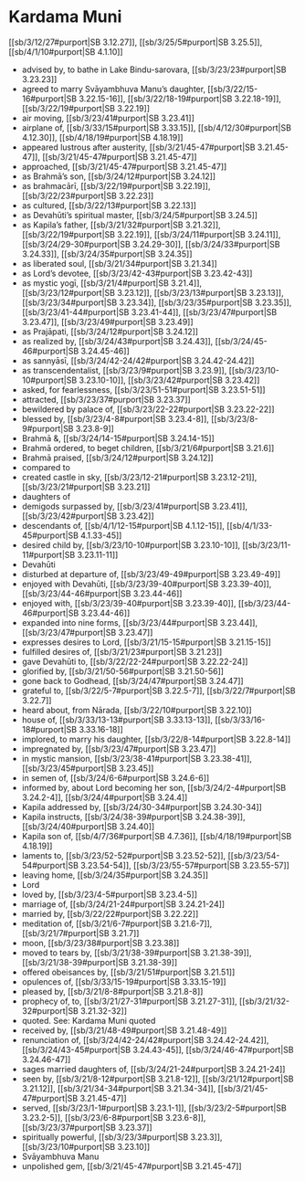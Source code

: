 # Kardama Muni

[[sb/3/12/27#purport|SB 3.12.27]], [[sb/3/25/5#purport|SB 3.25.5]], [[sb/4/1/10#purport|SB 4.1.10]]

* advised by, to bathe in Lake Bindu-sarovara, [[sb/3/23/23#purport|SB 3.23.23]]
* agreed to marry Svāyambhuva Manu’s daughter, [[sb/3/22/15-16#purport|SB 3.22.15-16]], [[sb/3/22/18-19#purport|SB 3.22.18-19]], [[sb/3/22/19#purport|SB 3.22.19]]
* air moving, [[sb/3/23/41#purport|SB 3.23.41]]
* airplane of, [[sb/3/33/15#purport|SB 3.33.15]], [[sb/4/12/30#purport|SB 4.12.30]], [[sb/4/18/19#purport|SB 4.18.19]]
* appeared lustrous after austerity, [[sb/3/21/45-47#purport|SB 3.21.45-47]], [[sb/3/21/45-47#purport|SB 3.21.45-47]]
* approached, [[sb/3/21/45-47#purport|SB 3.21.45-47]]
* as Brahmā’s son, [[sb/3/24/12#purport|SB 3.24.12]]
* as brahmacārī, [[sb/3/22/19#purport|SB 3.22.19]], [[sb/3/22/23#purport|SB 3.22.23]]
* as cultured, [[sb/3/22/13#purport|SB 3.22.13]]
* as Devahūti’s spiritual master, [[sb/3/24/5#purport|SB 3.24.5]]
* as Kapila’s father, [[sb/3/21/32#purport|SB 3.21.32]], [[sb/3/22/19#purport|SB 3.22.19]], [[sb/3/24/11#purport|SB 3.24.11]], [[sb/3/24/29-30#purport|SB 3.24.29-30]], [[sb/3/24/33#purport|SB 3.24.33]], [[sb/3/24/35#purport|SB 3.24.35]]
* as liberated soul, [[sb/3/21/34#purport|SB 3.21.34]]
* as Lord’s devotee, [[sb/3/23/42-43#purport|SB 3.23.42-43]]
* as mystic yogī, [[sb/3/21/4#purport|SB 3.21.4]], [[sb/3/23/12#purport|SB 3.23.12]], [[sb/3/23/13#purport|SB 3.23.13]], [[sb/3/23/34#purport|SB 3.23.34]], [[sb/3/23/35#purport|SB 3.23.35]], [[sb/3/23/41-44#purport|SB 3.23.41-44]], [[sb/3/23/47#purport|SB 3.23.47]], [[sb/3/23/49#purport|SB 3.23.49]]
* as Prajāpati, [[sb/3/24/12#purport|SB 3.24.12]]
* as realized by, [[sb/3/24/43#purport|SB 3.24.43]], [[sb/3/24/45-46#purport|SB 3.24.45-46]]
* as sannyāsī, [[sb/3/24/42-24/42#purport|SB 3.24.42-24.42]]
* as transcendentalist, [[sb/3/23/9#purport|SB 3.23.9]], [[sb/3/23/10-10#purport|SB 3.23.10-10]], [[sb/3/23/42#purport|SB 3.23.42]]
* asked, for fearlessness, [[sb/3/23/51-51#purport|SB 3.23.51-51]]
* attracted, [[sb/3/23/37#purport|SB 3.23.37]]
* bewildered by palace of, [[sb/3/23/22-22#purport|SB 3.23.22-22]]
* blessed by, [[sb/3/23/4-8#purport|SB 3.23.4-8]], [[sb/3/23/8-9#purport|SB 3.23.8-9]]
* Brahmā &, [[sb/3/24/14-15#purport|SB 3.24.14-15]]
* Brahmā ordered, to beget children, [[sb/3/21/6#purport|SB 3.21.6]]
* Brahmā praised, [[sb/3/24/12#purport|SB 3.24.12]]
* compared to
* created castle in sky, [[sb/3/23/12-21#purport|SB 3.23.12-21]], [[sb/3/23/21#purport|SB 3.23.21]]
* daughters of
* demigods surpassed by, [[sb/3/23/41#purport|SB 3.23.41]], [[sb/3/23/42#purport|SB 3.23.42]]
* descendants of, [[sb/4/1/12-15#purport|SB 4.1.12-15]], [[sb/4/1/33-45#purport|SB 4.1.33-45]]
* desired child by, [[sb/3/23/10-10#purport|SB 3.23.10-10]], [[sb/3/23/11-11#purport|SB 3.23.11-11]]
* Devahūti
* disturbed at departure of, [[sb/3/23/49-49#purport|SB 3.23.49-49]]
* enjoyed with Devahūti, [[sb/3/23/39-40#purport|SB 3.23.39-40]], [[sb/3/23/44-46#purport|SB 3.23.44-46]]
* enjoyed with, [[sb/3/23/39-40#purport|SB 3.23.39-40]], [[sb/3/23/44-46#purport|SB 3.23.44-46]]
* expanded into nine forms, [[sb/3/23/44#purport|SB 3.23.44]], [[sb/3/23/47#purport|SB 3.23.47]]
* expresses desires to Lord, [[sb/3/21/15-15#purport|SB 3.21.15-15]]
* fulfilled desires of, [[sb/3/21/23#purport|SB 3.21.23]]
* gave Devahūti to, [[sb/3/22/22-24#purport|SB 3.22.22-24]]
* glorified by, [[sb/3/21/50-56#purport|SB 3.21.50-56]]
* gone back to Godhead, [[sb/3/24/47#purport|SB 3.24.47]]
* grateful to, [[sb/3/22/5-7#purport|SB 3.22.5-7]], [[sb/3/22/7#purport|SB 3.22.7]]
* heard about, from Nārada, [[sb/3/22/10#purport|SB 3.22.10]]
* house of, [[sb/3/33/13-13#purport|SB 3.33.13-13]], [[sb/3/33/16-18#purport|SB 3.33.16-18]]
* implored, to marry his daughter, [[sb/3/22/8-14#purport|SB 3.22.8-14]]
* impregnated by, [[sb/3/23/47#purport|SB 3.23.47]]
* in mystic mansion, [[sb/3/23/38-41#purport|SB 3.23.38-41]], [[sb/3/23/45#purport|SB 3.23.45]]
* in semen of, [[sb/3/24/6-6#purport|SB 3.24.6-6]]
* informed by, about Lord becoming her son, [[sb/3/24/2-4#purport|SB 3.24.2-4]], [[sb/3/24/4#purport|SB 3.24.4]]
* Kapila addressed by, [[sb/3/24/30-34#purport|SB 3.24.30-34]]
* Kapila instructs, [[sb/3/24/38-39#purport|SB 3.24.38-39]], [[sb/3/24/40#purport|SB 3.24.40]]
* Kapila son of, [[sb/4/7/36#purport|SB 4.7.36]], [[sb/4/18/19#purport|SB 4.18.19]]
* laments to, [[sb/3/23/52-52#purport|SB 3.23.52-52]], [[sb/3/23/54-54#purport|SB 3.23.54-54]], [[sb/3/23/55-57#purport|SB 3.23.55-57]]
* leaving home, [[sb/3/24/35#purport|SB 3.24.35]]
* Lord
* loved by, [[sb/3/23/4-5#purport|SB 3.23.4-5]]
* marriage of, [[sb/3/24/21-24#purport|SB 3.24.21-24]]
* married by, [[sb/3/22/22#purport|SB 3.22.22]]
* meditation of, [[sb/3/21/6-7#purport|SB 3.21.6-7]], [[sb/3/21/7#purport|SB 3.21.7]]
* moon, [[sb/3/23/38#purport|SB 3.23.38]]
* moved to tears by, [[sb/3/21/38-39#purport|SB 3.21.38-39]], [[sb/3/21/38-39#purport|SB 3.21.38-39]]
* offered obeisances by, [[sb/3/21/51#purport|SB 3.21.51]]
* opulences of, [[sb/3/33/15-19#purport|SB 3.33.15-19]]
* pleased by, [[sb/3/21/8-8#purport|SB 3.21.8-8]]
* prophecy of, to, [[sb/3/21/27-31#purport|SB 3.21.27-31]], [[sb/3/21/32-32#purport|SB 3.21.32-32]]
* quoted. See: Kardama Muni quoted
* received by, [[sb/3/21/48-49#purport|SB 3.21.48-49]]
* renunciation of, [[sb/3/24/42-24/42#purport|SB 3.24.42-24.42]], [[sb/3/24/43-45#purport|SB 3.24.43-45]], [[sb/3/24/46-47#purport|SB 3.24.46-47]]
* sages married daughters of, [[sb/3/24/21-24#purport|SB 3.24.21-24]]
* seen by, [[sb/3/21/8-12#purport|SB 3.21.8-12]], [[sb/3/21/12#purport|SB 3.21.12]], [[sb/3/21/34-34#purport|SB 3.21.34-34]], [[sb/3/21/45-47#purport|SB 3.21.45-47]]
* served, [[sb/3/23/1-1#purport|SB 3.23.1-1]], [[sb/3/23/2-5#purport|SB 3.23.2-5]], [[sb/3/23/6-8#purport|SB 3.23.6-8]], [[sb/3/23/37#purport|SB 3.23.37]]
* spiritually powerful, [[sb/3/23/3#purport|SB 3.23.3]], [[sb/3/23/10#purport|SB 3.23.10]]
* Svāyambhuva Manu
* unpolished gem, [[sb/3/21/45-47#purport|SB 3.21.45-47]]
